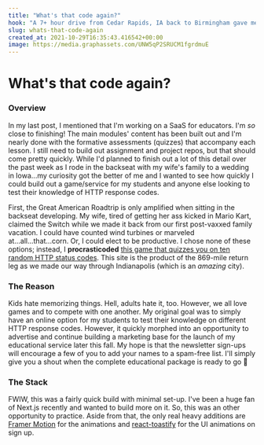 ```yaml
---
title: "What's that code again?"
hook: "A 7+ hour drive from Cedar Rapids, IA back to Birmingham gave me plenty of time to build out a game for my students. I'm also close to launching a complete curriculum coupled with features for teachers looking to save some time and energy. This is as close as to 'building in public' that I've been comfortable with to date."
slug: whats-that-code-again
created_at: 2021-10-29T16:35:43.416542+00:00
image: https://media.graphassets.com/UNW5qP2SRUCM1fgrdmuE
---
```


# What's that code again?

### Overview

In my last post, I mentioned that I'm working on a SaaS for educators. I'm _so_ close to finishing! The main modules' content has been built out and I'm nearly done with the formative assessments (quizzes) that accompany each lesson. I still need to build out assignment and project repos, but that should come pretty quickly. While I'd planned to finish out a lot of this detail over the past week as I rode in the backseat with my wife's family to a wedding in Iowa...my curiosity got the better of me and I wanted to see how quickly I could build out a game/service for my students and anyone else looking to test their knowledge of HTTP response codes.

First, the Great American Roadtrip is only amplified when sitting in the backseat developing. My wife, tired of getting her ass kicked in Mario Kart, claimed the Switch while we made it back from our first post-vaxxed family vacation. I could have counted wind turbines or marveled at...all...that...corn. Or, I could elect to be productive. I chose none of these options; instead, I **procrasticoded** [this game that quizzes you on ten random HTTP status codes](https://status-game.dominguezdev.com). This site is the product of the 869-mile return leg as we made our way through Indianapolis (which is an _amazing_ city).

### The Reason

Kids hate memorizing things. Hell, adults hate it, too. However, we all love games and to compete with one another. My original goal was to simply have an online option for my students to test their knowledge on different HTTP response codes. However, it quickly morphed into an opportunity to advertise and continue building a marketing base for the launch of my educational service later this fall. My hope is that the newsletter sign-ups will encourage a few of you to add your names to a spam-free list. I'll simply give you a shout when the complete educational package is ready to go 🤙

### The Stack

FWIW, this was a fairly quick build with minimal set-up. I've been a huge fan of Next.js recently and wanted to build more on it. So, this was an other opportunity to practice. Aside from that, the only real heavy additions are [Framer Motion](https://www.framer.com/motion/) for the animations and [react-toastify](https://github.com/fkhadra/react-toastify) for the UI animations on sign up.

